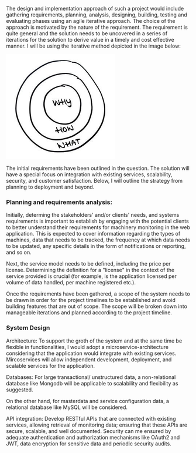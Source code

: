 The design and implementation approach of such a project would include gathering requirements, planning, analysis, designing, building, testing and evaluating phases using an agile iterative approach. The choice of the approach is motivated by the nature of the requirement. The requirement is quite general and the solution needs to be uncovered in a series of iterations for the solution to derive value in a timely and cost effective manner. I will be using the iterative method depicted in the image below: 

![Alt text](image.png)

The initial requirements have been outlined in the question. The solution will have a special focus on integration with existing services, scalability, security, and customer satisfaction. Below, I will outline the strategy from planning to deployment and beyond. 

### Planning and requirements analysis:

Initially, determing the stakeholders' and/or clients' needs, and systems requirements is important to establish by engaging with the potential clients to better understand their requirements for machinery monitoring in the web application. This is expected to cover information regarding the types of machines, data that needs to be tracked, the frequency at which data needs to be updated, any specific details in the form of notifications or reporting, and so on.

Next, the service model needs to be defined, including the price per license. Determining the definition for a "license" in the context of the service provided is crucial (for example, is the application licensed per volume of data handled, per machine registered etc.).

Once the requirements have been gathered, a scope of the system needs to be drawn in order for the project timelines to be established and avoid building features that are out of scope. The scope will be broken down into manageable iterations and planned according to the project timeline. 

### System Design

Architecture: To support the groth of the system and at the same time be flexible in functionalities, I would adopt a microservice-architecture considering that the application would integrate with existing services. Mircoservices will allow independent development, deployment, and scalable services for the application.

Databases: For large transactional/ unstructured data, a non-relational database like Mongodb will be applicable to scalability and flexibility as suggested. 

On the other hand, for masterdata and service configuration data, a relational database like MySQL will be considered.

API integration: Develop RESTful APIs that are connected with existing services, allowing retrieval of monitoring data; ensuring that these APIs are secure, scalable, and well documented. Security can me ensured by adequate authentication and authorization mechanisms like OAuth2 and JWT, data encryption for sensitive data and periodic security audits.



